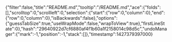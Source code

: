 {"filter":false,"title":"README.md","tooltip":"/README.md","ace":{"folds":[],"scrolltop":0,"scrollleft":0,"selection":{"start":{"row":0,"column":0},"end":{"row":0,"column":0},"isBackwards":false},"options":{"guessTabSize":true,"useWrapMode":false,"wrapToView":true},"firstLineState":0},"hash":"29640922d7cf6880af4f1b60a1f2158014c98d5c","undoManager":{"mark":-1,"position":-1,"stack":[]},"timestamp":1427379397000}